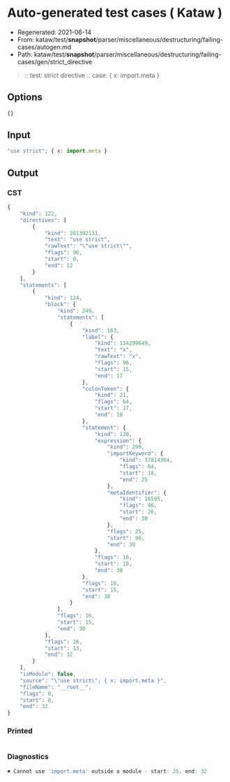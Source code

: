 # Auto-generated test cases ( Kataw )
- Regenerated: 2021-06-14
- From: kataw/test/__snapshot__/parser/miscellaneous/destructuring/failing-cases/autogen.md
- Path: kataw/test/__snapshot__/parser/miscellaneous/destructuring/failing-cases/gen/strict_directive
> :: test: strict directive
> :: case: { x: import.meta }
## Options

`````js
{}
`````
## Input

`````js
"use strict"; { x: import.meta }
`````
## Output

### CST

```javascript
{
    "kind": 122,
    "directives": [
        {
            "kind": 201392131,
            "text": "use strict",
            "rawText": "\"use strict\"",
            "flags": 96,
            "start": 0,
            "end": 12
        }
    ],
    "statements": [
        {
            "kind": 124,
            "block": {
                "kind": 249,
                "statements": [
                    {
                        "kind": 163,
                        "label": {
                            "kind": 134299649,
                            "text": "x",
                            "rawText": "x",
                            "flags": 96,
                            "start": 15,
                            "end": 17
                        },
                        "colonToken": {
                            "kind": 21,
                            "flags": 64,
                            "start": 17,
                            "end": 18
                        },
                        "statement": {
                            "kind": 120,
                            "expression": {
                                "kind": 299,
                                "importKeyword": {
                                    "kind": 37814364,
                                    "flags": 64,
                                    "start": 18,
                                    "end": 25
                                },
                                "metaIdentifier": {
                                    "kind": 16595,
                                    "flags": 96,
                                    "start": 26,
                                    "end": 30
                                },
                                "flags": 25,
                                "start": 96,
                                "end": 30
                            },
                            "flags": 16,
                            "start": 18,
                            "end": 30
                        },
                        "flags": 16,
                        "start": 15,
                        "end": 30
                    }
                ],
                "flags": 16,
                "start": 15,
                "end": 30
            },
            "flags": 16,
            "start": 13,
            "end": 32
        }
    ],
    "isModule": false,
    "source": "\"use strict\"; { x: import.meta }",
    "fileName": "__root__",
    "flags": 0,
    "start": 0,
    "end": 32
}
```

### Printed

```javascript

```

### Diagnostics

```javascript
✖ Cannot use 'import.meta' outside a module - start: 25, end: 32

```

